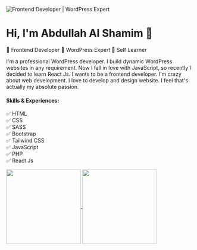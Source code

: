 ![Frontend Developer | WordPress Expert](https://pbs.twimg.com/profile_banners/3136318364/1664086034/1500x500)

# Hi, I'm Abdullah Al Shamim 👋
🏅 Frontend Developer
🏅 WordPress Expert
🏅 Self Learner

I'm a professional WordPress developer. I build dynamic WordPress websites in any requirement. Now I fall in love with JavaScript, so recently I decided to learn React Js. I wants to be a frontend developer. I'm crazy about web development. I love to develop and design website. I feel that's actually my absolute passion.

#### Skills & Experiences:
✅ HTML <br>
✅ CSS <br>
✅ SASS <br>
✅ Bootstrap <br>
✅ Tailwind CSS <br>
✅ JavaScript <br>
✅ PHP <br>
✅ React Js

<a href="https://github.com/abshamim/github-readme-stats">
  <img height=200 align="center" src="https://github-readme-stats.vercel.app/api?username=abshamim&show_icons=true&theme=radical" />
</a>
<a href="https://github.com/abshamim/convoychat">
  <img height=200 align="center" src="https://github-readme-stats.vercel.app/api/top-langs?username=abshamim&layout=compact&langs_count=8&card_width=320&show_icons=true&theme=radical" />
</a>

